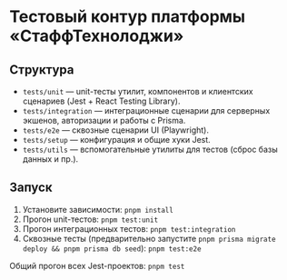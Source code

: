 # Тестовый контур платформы «СтаффТехнолоджи»

## Структура

- `tests/unit` — unit-тесты утилит, компонентов и клиентских сценариев (Jest + React Testing Library).
- `tests/integration` — интеграционные сценарии для серверных экшенов, авторизации и работы с Prisma.
- `tests/e2e` — сквозные сценарии UI (Playwright).
- `tests/setup` — конфигурация и общие хуки Jest.
- `tests/utils` — вспомогательные утилиты для тестов (сброс базы данных и пр.).

## Запуск

1. Установите зависимости: `pnpm install`
2. Прогон unit-тестов: `pnpm test:unit`
3. Прогон интеграционных тестов: `pnpm test:integration`
4. Сквозные тесты (предварительно запустите `pnpm prisma migrate deploy && pnpm prisma db seed`): `pnpm test:e2e`

Общий прогон всех Jest-проектов: `pnpm test`
